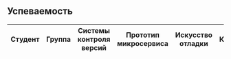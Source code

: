 ## Успеваемость

Студент|Группа|Системы контроля версий|Прототип микросервиса|Искусство отладки|Контейнеры|Прикладной Python|Микросервисы-1|Микросервисы-1|Многопоточность|Сумма
-|-|-|-|-|-|-|-|-|-|-
